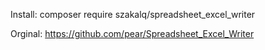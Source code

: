 Install:
composer require szakalq/spreadsheet_excel_writer

Orginal:
https://github.com/pear/Spreadsheet_Excel_Writer


